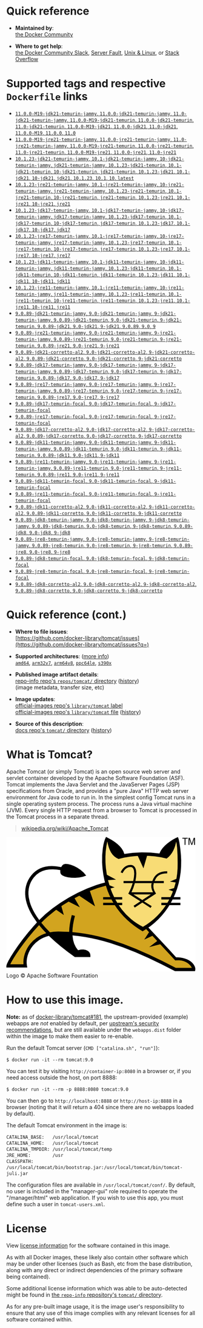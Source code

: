 <!--

********************************************************************************

WARNING:

    DO NOT EDIT "tomcat/README.md"

    IT IS AUTO-GENERATED

    (from the other files in "tomcat/" combined with a set of templates)

********************************************************************************

-->

# Quick reference

-	**Maintained by**:  
	[the Docker Community](https://github.com/docker-library/tomcat)

-	**Where to get help**:  
	[the Docker Community Slack](https://dockr.ly/comm-slack), [Server Fault](https://serverfault.com/help/on-topic), [Unix & Linux](https://unix.stackexchange.com/help/on-topic), or [Stack Overflow](https://stackoverflow.com/help/on-topic)

# Supported tags and respective `Dockerfile` links

-	[`11.0.0-M19-jdk21-temurin-jammy`, `11.0.0-jdk21-temurin-jammy`, `11.0-jdk21-temurin-jammy`, `11.0.0-M19-jdk21-temurin`, `11.0.0-jdk21-temurin`, `11.0-jdk21-temurin`, `11.0.0-M19-jdk21`, `11.0.0-jdk21`, `11.0-jdk21`, `11.0.0-M19`, `11.0.0`, `11.0`](https://github.com/docker-library/tomcat/blob/d65af72b3d4c6593b177e3659d890c24443954fa/11.0/jdk21/temurin-jammy/Dockerfile)
-	[`11.0.0-M19-jre21-temurin-jammy`, `11.0.0-jre21-temurin-jammy`, `11.0-jre21-temurin-jammy`, `11.0.0-M19-jre21-temurin`, `11.0.0-jre21-temurin`, `11.0-jre21-temurin`, `11.0.0-M19-jre21`, `11.0.0-jre21`, `11.0-jre21`](https://github.com/docker-library/tomcat/blob/d65af72b3d4c6593b177e3659d890c24443954fa/11.0/jre21/temurin-jammy/Dockerfile)
-	[`10.1.23-jdk21-temurin-jammy`, `10.1-jdk21-temurin-jammy`, `10-jdk21-temurin-jammy`, `jdk21-temurin-jammy`, `10.1.23-jdk21-temurin`, `10.1-jdk21-temurin`, `10-jdk21-temurin`, `jdk21-temurin`, `10.1.23-jdk21`, `10.1-jdk21`, `10-jdk21`, `jdk21`, `10.1.23`, `10.1`, `10`, `latest`](https://github.com/docker-library/tomcat/blob/0f1782df06c95644f613cc43081a25239d17c974/10.1/jdk21/temurin-jammy/Dockerfile)
-	[`10.1.23-jre21-temurin-jammy`, `10.1-jre21-temurin-jammy`, `10-jre21-temurin-jammy`, `jre21-temurin-jammy`, `10.1.23-jre21-temurin`, `10.1-jre21-temurin`, `10-jre21-temurin`, `jre21-temurin`, `10.1.23-jre21`, `10.1-jre21`, `10-jre21`, `jre21`](https://github.com/docker-library/tomcat/blob/0f1782df06c95644f613cc43081a25239d17c974/10.1/jre21/temurin-jammy/Dockerfile)
-	[`10.1.23-jdk17-temurin-jammy`, `10.1-jdk17-temurin-jammy`, `10-jdk17-temurin-jammy`, `jdk17-temurin-jammy`, `10.1.23-jdk17-temurin`, `10.1-jdk17-temurin`, `10-jdk17-temurin`, `jdk17-temurin`, `10.1.23-jdk17`, `10.1-jdk17`, `10-jdk17`, `jdk17`](https://github.com/docker-library/tomcat/blob/0f1782df06c95644f613cc43081a25239d17c974/10.1/jdk17/temurin-jammy/Dockerfile)
-	[`10.1.23-jre17-temurin-jammy`, `10.1-jre17-temurin-jammy`, `10-jre17-temurin-jammy`, `jre17-temurin-jammy`, `10.1.23-jre17-temurin`, `10.1-jre17-temurin`, `10-jre17-temurin`, `jre17-temurin`, `10.1.23-jre17`, `10.1-jre17`, `10-jre17`, `jre17`](https://github.com/docker-library/tomcat/blob/0f1782df06c95644f613cc43081a25239d17c974/10.1/jre17/temurin-jammy/Dockerfile)
-	[`10.1.23-jdk11-temurin-jammy`, `10.1-jdk11-temurin-jammy`, `10-jdk11-temurin-jammy`, `jdk11-temurin-jammy`, `10.1.23-jdk11-temurin`, `10.1-jdk11-temurin`, `10-jdk11-temurin`, `jdk11-temurin`, `10.1.23-jdk11`, `10.1-jdk11`, `10-jdk11`, `jdk11`](https://github.com/docker-library/tomcat/blob/0f1782df06c95644f613cc43081a25239d17c974/10.1/jdk11/temurin-jammy/Dockerfile)
-	[`10.1.23-jre11-temurin-jammy`, `10.1-jre11-temurin-jammy`, `10-jre11-temurin-jammy`, `jre11-temurin-jammy`, `10.1.23-jre11-temurin`, `10.1-jre11-temurin`, `10-jre11-temurin`, `jre11-temurin`, `10.1.23-jre11`, `10.1-jre11`, `10-jre11`, `jre11`](https://github.com/docker-library/tomcat/blob/0f1782df06c95644f613cc43081a25239d17c974/10.1/jre11/temurin-jammy/Dockerfile)
-	[`9.0.89-jdk21-temurin-jammy`, `9.0-jdk21-temurin-jammy`, `9-jdk21-temurin-jammy`, `9.0.89-jdk21-temurin`, `9.0-jdk21-temurin`, `9-jdk21-temurin`, `9.0.89-jdk21`, `9.0-jdk21`, `9-jdk21`, `9.0.89`, `9.0`, `9`](https://github.com/docker-library/tomcat/blob/298c17aede306f790b36301ca6eb1eb12a5fb204/9.0/jdk21/temurin-jammy/Dockerfile)
-	[`9.0.89-jre21-temurin-jammy`, `9.0-jre21-temurin-jammy`, `9-jre21-temurin-jammy`, `9.0.89-jre21-temurin`, `9.0-jre21-temurin`, `9-jre21-temurin`, `9.0.89-jre21`, `9.0-jre21`, `9-jre21`](https://github.com/docker-library/tomcat/blob/298c17aede306f790b36301ca6eb1eb12a5fb204/9.0/jre21/temurin-jammy/Dockerfile)
-	[`9.0.89-jdk21-corretto-al2`, `9.0-jdk21-corretto-al2`, `9-jdk21-corretto-al2`, `9.0.89-jdk21-corretto`, `9.0-jdk21-corretto`, `9-jdk21-corretto`](https://github.com/docker-library/tomcat/blob/298c17aede306f790b36301ca6eb1eb12a5fb204/9.0/jdk21/corretto-al2/Dockerfile)
-	[`9.0.89-jdk17-temurin-jammy`, `9.0-jdk17-temurin-jammy`, `9-jdk17-temurin-jammy`, `9.0.89-jdk17-temurin`, `9.0-jdk17-temurin`, `9-jdk17-temurin`, `9.0.89-jdk17`, `9.0-jdk17`, `9-jdk17`](https://github.com/docker-library/tomcat/blob/298c17aede306f790b36301ca6eb1eb12a5fb204/9.0/jdk17/temurin-jammy/Dockerfile)
-	[`9.0.89-jre17-temurin-jammy`, `9.0-jre17-temurin-jammy`, `9-jre17-temurin-jammy`, `9.0.89-jre17-temurin`, `9.0-jre17-temurin`, `9-jre17-temurin`, `9.0.89-jre17`, `9.0-jre17`, `9-jre17`](https://github.com/docker-library/tomcat/blob/298c17aede306f790b36301ca6eb1eb12a5fb204/9.0/jre17/temurin-jammy/Dockerfile)
-	[`9.0.89-jdk17-temurin-focal`, `9.0-jdk17-temurin-focal`, `9-jdk17-temurin-focal`](https://github.com/docker-library/tomcat/blob/298c17aede306f790b36301ca6eb1eb12a5fb204/9.0/jdk17/temurin-focal/Dockerfile)
-	[`9.0.89-jre17-temurin-focal`, `9.0-jre17-temurin-focal`, `9-jre17-temurin-focal`](https://github.com/docker-library/tomcat/blob/298c17aede306f790b36301ca6eb1eb12a5fb204/9.0/jre17/temurin-focal/Dockerfile)
-	[`9.0.89-jdk17-corretto-al2`, `9.0-jdk17-corretto-al2`, `9-jdk17-corretto-al2`, `9.0.89-jdk17-corretto`, `9.0-jdk17-corretto`, `9-jdk17-corretto`](https://github.com/docker-library/tomcat/blob/298c17aede306f790b36301ca6eb1eb12a5fb204/9.0/jdk17/corretto-al2/Dockerfile)
-	[`9.0.89-jdk11-temurin-jammy`, `9.0-jdk11-temurin-jammy`, `9-jdk11-temurin-jammy`, `9.0.89-jdk11-temurin`, `9.0-jdk11-temurin`, `9-jdk11-temurin`, `9.0.89-jdk11`, `9.0-jdk11`, `9-jdk11`](https://github.com/docker-library/tomcat/blob/298c17aede306f790b36301ca6eb1eb12a5fb204/9.0/jdk11/temurin-jammy/Dockerfile)
-	[`9.0.89-jre11-temurin-jammy`, `9.0-jre11-temurin-jammy`, `9-jre11-temurin-jammy`, `9.0.89-jre11-temurin`, `9.0-jre11-temurin`, `9-jre11-temurin`, `9.0.89-jre11`, `9.0-jre11`, `9-jre11`](https://github.com/docker-library/tomcat/blob/298c17aede306f790b36301ca6eb1eb12a5fb204/9.0/jre11/temurin-jammy/Dockerfile)
-	[`9.0.89-jdk11-temurin-focal`, `9.0-jdk11-temurin-focal`, `9-jdk11-temurin-focal`](https://github.com/docker-library/tomcat/blob/298c17aede306f790b36301ca6eb1eb12a5fb204/9.0/jdk11/temurin-focal/Dockerfile)
-	[`9.0.89-jre11-temurin-focal`, `9.0-jre11-temurin-focal`, `9-jre11-temurin-focal`](https://github.com/docker-library/tomcat/blob/298c17aede306f790b36301ca6eb1eb12a5fb204/9.0/jre11/temurin-focal/Dockerfile)
-	[`9.0.89-jdk11-corretto-al2`, `9.0-jdk11-corretto-al2`, `9-jdk11-corretto-al2`, `9.0.89-jdk11-corretto`, `9.0-jdk11-corretto`, `9-jdk11-corretto`](https://github.com/docker-library/tomcat/blob/298c17aede306f790b36301ca6eb1eb12a5fb204/9.0/jdk11/corretto-al2/Dockerfile)
-	[`9.0.89-jdk8-temurin-jammy`, `9.0-jdk8-temurin-jammy`, `9-jdk8-temurin-jammy`, `9.0.89-jdk8-temurin`, `9.0-jdk8-temurin`, `9-jdk8-temurin`, `9.0.89-jdk8`, `9.0-jdk8`, `9-jdk8`](https://github.com/docker-library/tomcat/blob/298c17aede306f790b36301ca6eb1eb12a5fb204/9.0/jdk8/temurin-jammy/Dockerfile)
-	[`9.0.89-jre8-temurin-jammy`, `9.0-jre8-temurin-jammy`, `9-jre8-temurin-jammy`, `9.0.89-jre8-temurin`, `9.0-jre8-temurin`, `9-jre8-temurin`, `9.0.89-jre8`, `9.0-jre8`, `9-jre8`](https://github.com/docker-library/tomcat/blob/298c17aede306f790b36301ca6eb1eb12a5fb204/9.0/jre8/temurin-jammy/Dockerfile)
-	[`9.0.89-jdk8-temurin-focal`, `9.0-jdk8-temurin-focal`, `9-jdk8-temurin-focal`](https://github.com/docker-library/tomcat/blob/298c17aede306f790b36301ca6eb1eb12a5fb204/9.0/jdk8/temurin-focal/Dockerfile)
-	[`9.0.89-jre8-temurin-focal`, `9.0-jre8-temurin-focal`, `9-jre8-temurin-focal`](https://github.com/docker-library/tomcat/blob/298c17aede306f790b36301ca6eb1eb12a5fb204/9.0/jre8/temurin-focal/Dockerfile)
-	[`9.0.89-jdk8-corretto-al2`, `9.0-jdk8-corretto-al2`, `9-jdk8-corretto-al2`, `9.0.89-jdk8-corretto`, `9.0-jdk8-corretto`, `9-jdk8-corretto`](https://github.com/docker-library/tomcat/blob/298c17aede306f790b36301ca6eb1eb12a5fb204/9.0/jdk8/corretto-al2/Dockerfile)

# Quick reference (cont.)

-	**Where to file issues**:  
	[https://github.com/docker-library/tomcat/issues](https://github.com/docker-library/tomcat/issues?q=)

-	**Supported architectures**: ([more info](https://github.com/docker-library/official-images#architectures-other-than-amd64))  
	[`amd64`](https://hub.docker.com/r/amd64/tomcat/), [`arm32v7`](https://hub.docker.com/r/arm32v7/tomcat/), [`arm64v8`](https://hub.docker.com/r/arm64v8/tomcat/), [`ppc64le`](https://hub.docker.com/r/ppc64le/tomcat/), [`s390x`](https://hub.docker.com/r/s390x/tomcat/)

-	**Published image artifact details**:  
	[repo-info repo's `repos/tomcat/` directory](https://github.com/docker-library/repo-info/blob/master/repos/tomcat) ([history](https://github.com/docker-library/repo-info/commits/master/repos/tomcat))  
	(image metadata, transfer size, etc)

-	**Image updates**:  
	[official-images repo's `library/tomcat` label](https://github.com/docker-library/official-images/issues?q=label%3Alibrary%2Ftomcat)  
	[official-images repo's `library/tomcat` file](https://github.com/docker-library/official-images/blob/master/library/tomcat) ([history](https://github.com/docker-library/official-images/commits/master/library/tomcat))

-	**Source of this description**:  
	[docs repo's `tomcat/` directory](https://github.com/docker-library/docs/tree/master/tomcat) ([history](https://github.com/docker-library/docs/commits/master/tomcat))

# What is Tomcat?

Apache Tomcat (or simply Tomcat) is an open source web server and servlet container developed by the Apache Software Foundation (ASF). Tomcat implements the Java Servlet and the JavaServer Pages (JSP) specifications from Oracle, and provides a "pure Java" HTTP web server environment for Java code to run in. In the simplest config Tomcat runs in a single operating system process. The process runs a Java virtual machine (JVM). Every single HTTP request from a browser to Tomcat is processed in the Tomcat process in a separate thread.

> [wikipedia.org/wiki/Apache_Tomcat](https://en.wikipedia.org/wiki/Apache_Tomcat)

![logo](https://raw.githubusercontent.com/docker-library/docs/8e31eb93a02d504d0cfe1da435aa31b377fc627d/tomcat/logo.png)Logo &copy; Apache Software Fountation

# How to use this image.

**Note:** as of [docker-library/tomcat#181](https://github.com/docker-library/tomcat/pull/181), the upstream-provided (example) webapps are *not* enabled by default, per [upstream's security recommendations](https://tomcat.apache.org/tomcat-9.0-doc/security-howto.html#Default_web_applications), but are still available under the `webapps.dist` folder within the image to make them easier to re-enable.

Run the default Tomcat server (`CMD ["catalina.sh", "run"]`):

```console
$ docker run -it --rm tomcat:9.0
```

You can test it by visiting `http://container-ip:8080` in a browser or, if you need access outside the host, on port 8888:

```console
$ docker run -it --rm -p 8888:8080 tomcat:9.0
```

You can then go to `http://localhost:8888` or `http://host-ip:8888` in a browser (noting that it will return a 404 since there are no webapps loaded by default).

The default Tomcat environment in the image is:

	CATALINA_BASE:   /usr/local/tomcat
	CATALINA_HOME:   /usr/local/tomcat
	CATALINA_TMPDIR: /usr/local/tomcat/temp
	JRE_HOME:        /usr
	CLASSPATH:       /usr/local/tomcat/bin/bootstrap.jar:/usr/local/tomcat/bin/tomcat-juli.jar

The configuration files are available in `/usr/local/tomcat/conf/`. By default, no user is included in the "manager-gui" role required to operate the "/manager/html" web application. If you wish to use this app, you must define such a user in `tomcat-users.xml`.

# License

View [license information](https://www.apache.org/licenses/LICENSE-2.0) for the software contained in this image.

As with all Docker images, these likely also contain other software which may be under other licenses (such as Bash, etc from the base distribution, along with any direct or indirect dependencies of the primary software being contained).

Some additional license information which was able to be auto-detected might be found in [the `repo-info` repository's `tomcat/` directory](https://github.com/docker-library/repo-info/tree/master/repos/tomcat).

As for any pre-built image usage, it is the image user's responsibility to ensure that any use of this image complies with any relevant licenses for all software contained within.
